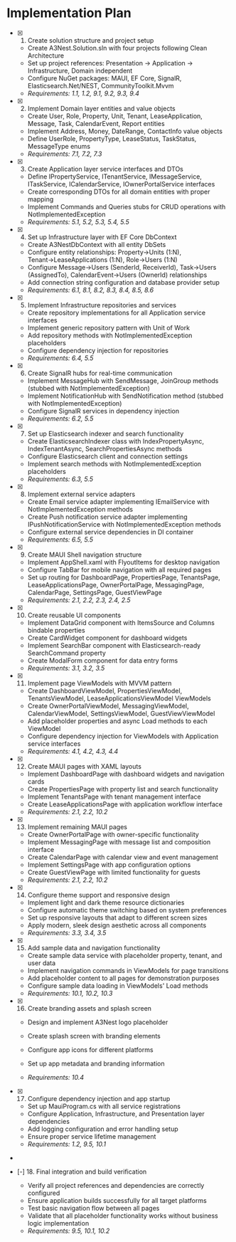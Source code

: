 # Implementation Plan

- [x] 1. Create solution structure and project setup





  - Create A3Nest.Solution.sln with four projects following Clean Architecture
  - Set up project references: Presentation → Application → Infrastructure, Domain independent
  - Configure NuGet packages: MAUI, EF Core, SignalR, Elasticsearch.Net/NEST, CommunityToolkit.Mvvm
  - _Requirements: 1.1, 1.2, 9.1, 9.2, 9.3, 9.4_

- [x] 2. Implement Domain layer entities and value objects




  - Create User, Role, Property, Unit, Tenant, LeaseApplication, Message, Task, CalendarEvent, Report entities
  - Implement Address, Money, DateRange, ContactInfo value objects
  - Define UserRole, PropertyType, LeaseStatus, TaskStatus, MessageType enums
  - _Requirements: 7.1, 7.2, 7.3_

- [x] 3. Create Application layer service interfaces and DTOs





  - Define IPropertyService, ITenantService, IMessageService, ITaskService, ICalendarService, IOwnerPortalService interfaces
  - Create corresponding DTOs for all domain entities with proper mapping
  - Implement Commands and Queries stubs for CRUD operations with NotImplementedException
  - _Requirements: 5.1, 5.2, 5.3, 5.4, 5.5_


- [x] 4. Set up Infrastructure layer with EF Core DbContext




  - Create A3NestDbContext with all entity DbSets
  - Configure entity relationships: Property→Units (1:N), Tenant→LeaseApplications (1:N), Role→Users (1:N)
  - Configure Message→Users (SenderId, ReceiverId), Task→Users (AssignedTo), CalendarEvent→Users (OwnerId) relationships
  - Add connection string configuration and database provider setup
  - _Requirements: 6.1, 8.1, 8.2, 8.3, 8.4, 8.5, 8.6_



- [x] 5. Implement Infrastructure repositories and services


  - Create repository implementations for all Application service interfaces
  - Implement generic repository pattern with Unit of Work
  - Add repository methods with NotImplementedException placeholders
  - Configure dependency injection for repositories
  - _Requirements: 6.4, 5.5_

- [x] 6. Create SignalR hubs for real-time communication





  - Implement MessageHub with SendMessage, JoinGroup methods (stubbed with NotImplementedException)
  - Implement NotificationHub with SendNotification method (stubbed with NotImplementedException)
  - Configure SignalR services in dependency injection
  - _Requirements: 6.2, 5.5_

- [x] 7. Set up Elasticsearch indexer and search functionality





  - Create ElasticsearchIndexer class with IndexPropertyAsync, IndexTenantAsync, SearchPropertiesAsync methods
  - Configure Elasticsearch client and connection settings
  - Implement search methods with NotImplementedException placeholders
  - _Requirements: 6.3, 5.5_

- [x] 8. Implement external service adapters





  - Create Email service adapter implementing IEmailService with NotImplementedException methods
  - Create Push notification service adapter implementing IPushNotificationService with NotImplementedException methods
  - Configure external service dependencies in DI container
  - _Requirements: 6.5, 5.5_

- [x] 9. Create MAUI Shell navigation structure





  - Implement AppShell.xaml with FlyoutItems for desktop navigation
  - Configure TabBar for mobile navigation with all required pages
  - Set up routing for DashboardPage, PropertiesPage, TenantsPage, LeaseApplicationsPage, OwnerPortalPage, MessagingPage, CalendarPage, SettingsPage, GuestViewPage
  - _Requirements: 2.1, 2.2, 2.3, 2.4, 2.5_

- [x] 10. Create reusable UI components





  - Implement DataGrid component with ItemsSource and Columns bindable properties
  - Create CardWidget component for dashboard widgets
  - Implement SearchBar component with Elasticsearch-ready SearchCommand property
  - Create ModalForm component for data entry forms
  - _Requirements: 3.1, 3.2, 3.5_

- [x] 11. Implement page ViewModels with MVVM pattern





  - Create DashboardViewModel, PropertiesViewModel, TenantsViewModel, LeaseApplicationsViewModel ViewModels
  - Create OwnerPortalViewModel, MessagingViewModel, CalendarViewModel, SettingsViewModel, GuestViewViewModel
  - Add placeholder properties and async Load methods to each ViewModel
  - Configure dependency injection for ViewModels with Application service interfaces
  - _Requirements: 4.1, 4.2, 4.3, 4.4_

- [x] 12. Create MAUI pages with XAML layouts





  - Implement DashboardPage with dashboard widgets and navigation cards
  - Create PropertiesPage with property list and search functionality
  - Implement TenantsPage with tenant management interface
  - Create LeaseApplicationsPage with application workflow interface
  - _Requirements: 2.1, 2.2, 10.2_

- [x] 13. Implement remaining MAUI pages





  - Create OwnerPortalPage with owner-specific functionality
  - Implement MessagingPage with message list and composition interface
  - Create CalendarPage with calendar view and event management
  - Implement SettingsPage with app configuration options
  - Create GuestViewPage with limited functionality for guests
  - _Requirements: 2.1, 2.2, 10.2_

- [x] 14. Configure theme support and responsive design










  - Implement light and dark theme resource dictionaries
  - Configure automatic theme switching based on system preferences
  - Set up responsive layouts that adapt to different screen sizes
  - Apply modern, sleek design aesthetic across all components
  - _Requirements: 3.3, 3.4, 3.5_



- [x] 15. Add sample data and navigation functionality











  - Create sample data service with placeholder property, tenant, and user data
  - Implement navigation commands in ViewModels for page transitions
  - Add placeholder content to all pages for demonstration purposes
  - Configure sample data loading in ViewModels' Load methods
  - _Requirements: 10.1, 10.2, 10.3_


- [x] 16. Create branding assets and splash screen







  - Design and implement A3Nest logo placeholder
  - Create splash screen with branding elements
  - Configure app icons for different platforms
  - Set up app metadata and branding information

  - _Requirements: 10.4_


- [x] 17. Configure dependency injection and app startup



  - Set up MauiProgram.cs with all service registrations
  - Configure Application, Infrastructure, and Presentation layer dependencies
  - Add logging configuration and error handling setup
  - Ensure proper service lifetime management
  - _Requirements: 1.2, 9.5, 10.1_
-

- [-] 18. Final integration and build verification






  - Verify all project references and dependencies are correctly configured
  - Ensure application builds successfully for all target platforms
  - Test basic navigation flow between all pages
  - Validate that all placeholder functionality works without business logic implementation
  - _Requirements: 9.5, 10.1, 10.2_